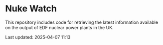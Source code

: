 # Nuke Watch

This repository includes code for retrieving the latest information available on the output of EDF nuclear power plants in the UK.

Last updated: 2025-04-07 11:13